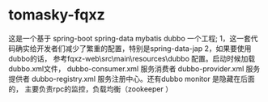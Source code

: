 # tomasky-fqxz

这是一个基于 spring-boot  spring-data mybatis dubbo 一个工程;
1，这一套代码确实给开发者们减少了繁重的配置，特别是spring-data-jap
2，如果要使用dubbo的话， 参考fqxz-web\src\main\resources\dubbo 配置。启动时候加载dubbo.xml文件， dubbo-consumer.xml 服务消费者 dubbo-provider.xml 服务提供者 dubbo-registry.xml 服务注册中心。还有dubbo monitor 是隐藏在后面的， 主要负责rpc的监控，负载均衡（zookeeper ）

